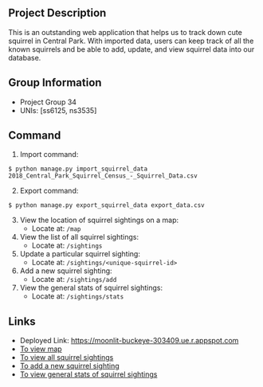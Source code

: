 ## Project Description

This is an outstanding web application that helps us to track down cute squirrel in Central Park. With imported data, users can keep track of all the known squirrels and be able to add, update, and view squirrel data into our database.

## Group Information
- Project Group 34
- UNIs: [ss6125, ns3535]

## Command
1. Import command:
```
$ python manage.py import_squirrel_data 2018_Central_Park_Squirrel_Census_-_Squirrel_Data.csv
```
2. Export command:
```
$ python manage.py export_squirrel_data export_data.csv
```
3. View the location of squirrel sightings on a map:
   - Locate at: ```/map```
4. View the list of all squirrel sightings:
   - Locate at: ```/sightings```
5. Update a particular squirrel sighting:
   - Locate at: ```/sightings/<unique-squirrel-id>```
6. Add a new squirrel sighting:
   - Locate at: ```/sightings/add```
7. View the general stats of squirrel sightings:
   - Locate at: ```/sightings/stats```

## Links
- Deployed Link: https://moonlit-buckeye-303409.ue.r.appspot.com
- [To view map](https://moonlit-buckeye-303409.ue.r.appspot.com/map)
- [To view all squirrel sightings](https://moonlit-buckeye-303409.ue.r.appspot.com/sightings)
- [To add a new squirrel sighting](https://moonlit-buckeye-303409.ue.r.appspot.com/sightings/add)
- [To view general stats of squirrel sightings](https://moonlit-buckeye-303409.ue.r.appspot.com/sightings/stats)
